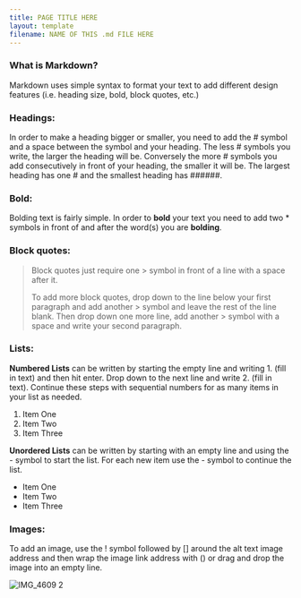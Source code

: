 ```yaml
---
title: PAGE TITLE HERE
layout: template
filename: NAME OF THIS .md FILE HERE
--- 
```

### What is Markdown?
Markdown uses simple syntax to format your text to add different design features (i.e. heading size, bold, block quotes, etc.)

### Headings:
In order to make a heading bigger or smaller, you need to add the # symbol and a space between the symbol and your heading. The less # symbols you write, the larger the heading will be. Conversely the more # symbols you add consecutively in front of your heading, the smaller it will be. The largest heading has one # and the smallest heading has ######. 

### Bold:
Bolding text is fairly simple. In order to **bold** your text you need to add two * symbols in front of and after the word(s) you are **bolding**.

### Block quotes:
> Block quotes just require one > symbol in front of a line with a space after it. 
> 
> To add more block quotes, drop down to the line below your first paragraph and add another > symbol and leave the rest of the line blank. Then drop down one more line, add another > symbol with a space and write your second paragraph. 

### Lists:
**Numbered Lists** can be written by starting the empty line and writing 1. (fill in text) and then hit enter. Drop down to the next line and write 2. (fill in text). Continue these steps with sequential numbers for as many items in your list as needed. 
1. Item One
2. Item Two
3. Item Three

**Unordered Lists** can be written by starting with an empty line and using the - symbol to start the list. For each new item use the - symbol to continue the list. 
- Item One
- Item Two
- Item Three

### Images:
To add an image, use the ! symbol followed by [] around the alt text image address and then wrap the image link address with () or drag and drop the image into an empty line.

![IMG_4609 2](https://user-images.githubusercontent.com/95843485/169960182-d9f3248a-2d2e-4b64-8ca5-006b7b9708fb.jpg)
